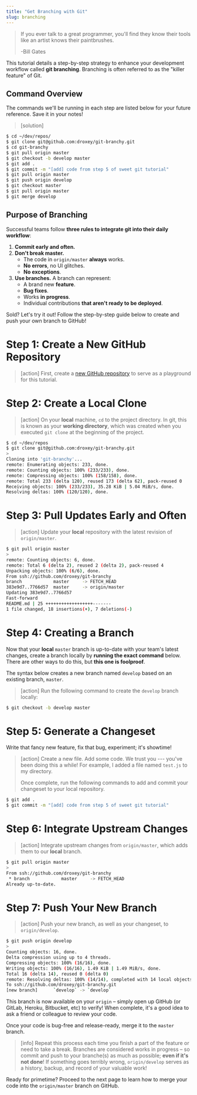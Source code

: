 ```yaml
---
title: "Get Branching with Git"
slug: branching
---
```


> If you ever talk to a great programmer, you'll find they know their tools like an artist knows their paintbrushes.
>
> -Bill Gates

This tutorial details a step-by-step strategy to enhance your development workflow called **git branching**. Branching is often referred to as the "killer feature" of Git.

## Command Overview

The commands we'll be running in each step are listed below for your future reference. Save it in your notes!

> [solution]
>
```bash
$ cd ~/dev/repos/
$ git clone git@github.com:droxey/git-branchy.git
$ cd git-branchy
$ git pull origin master
$ git checkout -b develop master
$ git add .
$ git commit -m "[add] code from step 5 of sweet git tutorial"
$ git pull origin master
$ git push origin develop
$ git checkout master
$ git pull origin master
$ git merge develop
```
>

## Purpose of Branching

Successful teams follow **three rules to integrate git into their daily workflow**:

1. **Commit early and often.**
1. **Don't break master.**
    * The code in `origin/master` **always** works.
    * **No errors**, no UI glitches.
    * **No exceptions**.
1. **Use branches.** A branch can represent:
    * A brand new **feature**.
    * **Bug fixes**.
    * Works **in progress**.
    * Individual contributions **that aren't ready to be deployed**.

Sold? Let's try it out! Follow the step-by-step guide below to create and push your own branch to GitHub!

# Step 1: Create a New GitHub Repository

> [action]
> First, create a [new GitHub repository](https://github.com/new) to serve as a playground for this tutorial.

# Step 2: Create a Local Clone

> [action]
> On your **local** machine, `cd` to the project directory. In git, this is known as your **working directory**, which was created when you executed `git clone` at the beginning of the project.
>
```bash
$ cd ~/dev/repos
$ git clone git@github.com:droxey/git-branchy.git
>
Cloning into 'git-branchy'...
remote: Enumerating objects: 233, done.
remote: Counting objects: 100% (233/233), done.
remote: Compressing objects: 100% (158/158), done.
remote: Total 233 (delta 120), reused 173 (delta 62), pack-reused 0
Receiving objects: 100% (233/233), 35.28 KiB | 5.04 MiB/s, done.
Resolving deltas: 100% (120/120), done.
```

# Step 3: Pull Updates Early and Often

> [action]
> Update your **local** repository with the latest revision of `origin/master`.
>
```bash
$ git pull origin master
>
remote: Counting objects: 6, done.
remote: Total 6 (delta 2), reused 2 (delta 2), pack-reused 4
Unpacking objects: 100% (6/6), done.
From ssh://github.com/droxey/git-branchy
branch            master     -> FETCH_HEAD
383e9d7..7766d57  master     -> origin/master
Updating 383e9d7..7766d57
Fast-forward
README.md | 25 ++++++++++++++++++-------
1 file changed, 18 insertions(+), 7 deletions(-)
```
>

# Step 4: Creating a Branch

Now that your **local** `master` branch is up-to-date with your team's latest changes, create a branch locally by **running the exact command** below. There are other ways to do this, but **this one is foolproof**.

The syntax below creates a new branch named `develop` based on an existing branch, `master`.

> [action]
> Run the following command to create the `develop` branch locally:
>
```bash
$ git checkout -b develop master
```
>

# Step 5: Generate a Changeset

Write that fancy new feature, fix that bug, experiment; it's showtime!

> [action]
> Create a new file. Add some code. We trust you --- you've been doing this a while! For example, I added a file named `test.js` to my directory.
>
> Once complete, run the following commands to add and commit your changeset to your local repository.
>
```bash
$ git add .
$ git commit -m "[add] code from step 5 of sweet git tutorial"
```
>

# Step 6: Integrate Upstream Changes

> [action]
> Integrate upstream changes from `origin/master`, which adds them to our **local** branch.
>
```bash
$ git pull origin master
>
From ssh://github.com/droxey/git-branchy
 * branch            master     -> FETCH_HEAD
Already up-to-date.
```
>

# Step 7: Push Your New Branch

> [action]
> Push your new branch, as well as your changeset, to `origin/develop`.

```bash
$ git push origin develop
>
Counting objects: 16, done.
Delta compression using up to 4 threads.
Compressing objects: 100% (16/16), done.
Writing objects: 100% (16/16), 1.49 KiB | 1.49 MiB/s, done.
Total 16 (delta 14), reused 0 (delta 0)
remote: Resolving deltas: 100% (14/14), completed with 14 local objects.
To ssh://github.com/droxey/git-branchy.git
[new branch]      `develop` -> `develop`
```

This branch is now available on your `origin` – simply open up GitHub (or GitLab, Heroku, Bitbucket, etc) to verify! When complete, it's a good idea to ask a friend or colleague to review your code.

Once your code is bug-free and release-ready, merge it to the `master` branch.

> [info]
> Repeat this process each time you finish a part of the feature or need to take a break. Branches are considered works in progress – so commit and push to your branche(s) as much as possible; **even if it's not done**! If something goes terribly wrong, `origin/develop` serves as a history, backup, and record of your valuable work!

Ready for primetime? Proceed to the next page to learn how to merge your code into the `origin/master` branch on GitHub.
